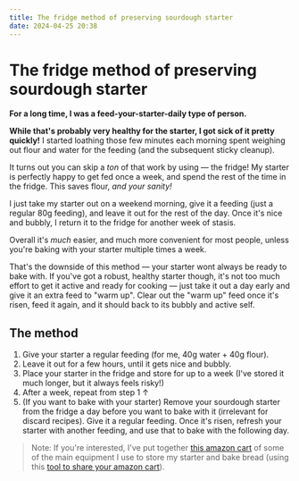 ```yaml
---
title: The fridge method of preserving sourdough starter
date: 2024-04-25 20:38
---
```


# The fridge method of preserving sourdough starter

**For a long time, I was a feed-your-starter-daily type of person.**

**While that's probably very healthy for the starter, I got sick of it pretty quickly!** I started loathing those few minutes each morning spent weighing out flour and water for the feeding (and the subsequent sticky cleanup).

It turns out you can skip a _ton_ of that work by using — the fridge! My starter is perfectly happy to get fed once a week, and spend the rest of the time in the fridge. This saves flour, _and your sanity!_

I just take my starter out on a weekend morning, give it a feeding (just a regular 80g feeding), and leave it out for the rest of the day. Once it's nice and bubbly, I return it to the fridge for another week of stasis.

Overall it's _much_ easier, and much more convenient for most people, unless you're baking with your starter multiple times a week.

That's the downside of this method — your starter wont always be ready to bake with. If you've got a robust, healthy starter though, it's not too much effort to get it active and ready for cooking — just take it out a day early and give it an extra feed to "warm up". Clear out the "warm up" feed once it's risen, feed it again, and it should back to its bubbly and active self.

## The method

1. Give your starter a regular feeding (for me, 40g water + 40g flour).
2. Leave it out for a few hours, until it gets nice and bubbly.
3. Place your starter in the fridge and store for up to a week (I've stored it much longer, but it always feels risky!)
4. After a week, repeat from step 1 ↑
5. (If you want to bake with your starter) Remove your sourdough starter from the fridge a day before you want to bake with it (irrelevant for discard recipes). Give it a regular feeding. Once it's risen, refresh your starter with another feeding, and use that to bake with the following day.

> Note: If you're interested, I've put together [this amazon cart](https://amcs.to/gkuyl) of some of the main equipment I use to store my starter and bake bread (using this [tool to share your amazon cart](https://amzcartshare.com)).

